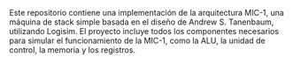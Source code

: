 Este repositorio contiene una implementación de la arquitectura MIC-1, una máquina de stack simple basada en el diseño de Andrew S. Tanenbaum, utilizando Logisim. El proyecto incluye todos los componentes necesarios para simular el funcionamiento de la MIC-1, como la ALU, la unidad de control, la memoria y los registros.
